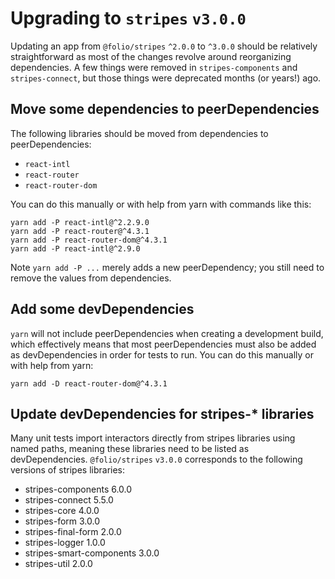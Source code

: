 # Upgrading to `stripes` `v3.0.0`

Updating an app from `@folio/stripes` `^2.0.0` to `^3.0.0` should be relatively
straightforward as most of the changes revolve around reorganizing dependencies.
A few things were removed in `stripes-components` and `stripes-connect`, but those
things were deprecated months (or years!) ago.

## Move some dependencies to peerDependencies

The following libraries should be moved from dependencies to peerDependencies:

* `react-intl`
* `react-router`
* `react-router-dom`

You can do this manually or with help from yarn with commands like this:

```
yarn add -P react-intl@^2.2.9.0
yarn add -P react-router@^4.3.1
yarn add -P react-router-dom@^4.3.1
yarn add -P react-intl@^2.9.0
```
Note `yarn add -P ...` merely adds a new peerDependency; you still need to
remove the values from dependencies.

## Add some devDependencies

`yarn` will not include peerDependencies when creating a development build, which
effectively means that most peerDependencies must also be added as devDependencies
in order for tests to run. You can do this manually or with help from yarn:

```
yarn add -D react-router-dom@^4.3.1
```

## Update devDependencies for stripes-* libraries

Many unit tests import interactors directly from stripes libraries using named
paths, meaning these libraries need to be listed as devDependencies. `@folio/stripes`
`v3.0.0` corresponds to the following versions of stripes libraries:

* stripes-components 6.0.0
* stripes-connect 5.5.0
* stripes-core 4.0.0
* stripes-form 3.0.0
* stripes-final-form 2.0.0
* stripes-logger 1.0.0
* stripes-smart-components 3.0.0
* stripes-util 2.0.0
